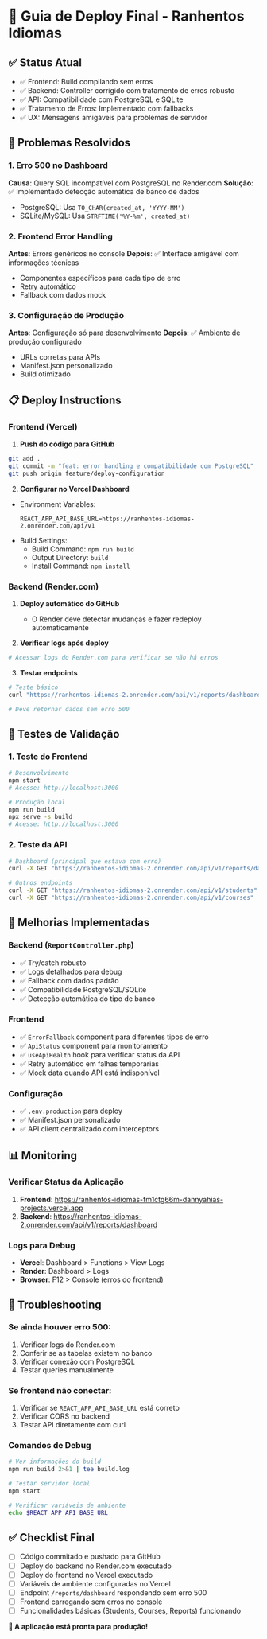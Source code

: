 # 🚀 Guia de Deploy Final - Ranhentos Idiomas

## ✅ Status Atual
- ✅ Frontend: Build compilando sem erros
- ✅ Backend: Controller corrigido com tratamento de erros robusto
- ✅ API: Compatibilidade com PostgreSQL e SQLite
- ✅ Tratamento de Erros: Implementado com fallbacks
- ✅ UX: Mensagens amigáveis para problemas de servidor

## 🔧 Problemas Resolvidos

### 1. **Erro 500 no Dashboard**
**Causa**: Query SQL incompatível com PostgreSQL no Render.com
**Solução**: ✅ Implementado detecção automática de banco de dados
- PostgreSQL: Usa `TO_CHAR(created_at, 'YYYY-MM')`
- SQLite/MySQL: Usa `STRFTIME('%Y-%m', created_at)`

### 2. **Frontend Error Handling**
**Antes**: Errors genéricos no console
**Depois**: ✅ Interface amigável com informações técnicas
- Componentes específicos para cada tipo de erro
- Retry automático
- Fallback com dados mock

### 3. **Configuração de Produção**
**Antes**: Configuração só para desenvolvimento
**Depois**: ✅ Ambiente de produção configurado
- URLs corretas para APIs
- Manifest.json personalizado
- Build otimizado

## 📋 Deploy Instructions

### **Frontend (Vercel)**

1. **Push do código para GitHub**
```bash
git add .
git commit -m "feat: error handling e compatibilidade com PostgreSQL"
git push origin feature/deploy-configuration
```

2. **Configurar no Vercel Dashboard**
- Environment Variables:
  ```
  REACT_APP_API_BASE_URL=https://ranhentos-idiomas-2.onrender.com/api/v1
  ```
- Build Settings:
  - Build Command: `npm run build`
  - Output Directory: `build`
  - Install Command: `npm install`

### **Backend (Render.com)**

1. **Deploy automático do GitHub**
   - O Render deve detectar mudanças e fazer redeploy automaticamente

2. **Verificar logs após deploy**
```bash
# Acessar logs do Render.com para verificar se não há erros
```

3. **Testar endpoints**
```bash
# Teste básico
curl "https://ranhentos-idiomas-2.onrender.com/api/v1/reports/dashboard"

# Deve retornar dados sem erro 500
```

## 🧪 Testes de Validação

### **1. Teste do Frontend**
```bash
# Desenvolvimento
npm start
# Acesse: http://localhost:3000

# Produção local
npm run build
npx serve -s build
# Acesse: http://localhost:3000
```

### **2. Teste da API**
```bash
# Dashboard (principal que estava com erro)
curl -X GET "https://ranhentos-idiomas-2.onrender.com/api/v1/reports/dashboard"

# Outros endpoints
curl -X GET "https://ranhentos-idiomas-2.onrender.com/api/v1/students"
curl -X GET "https://ranhentos-idiomas-2.onrender.com/api/v1/courses"
```

## 🎯 Melhorias Implementadas

### **Backend (`ReportController.php`)**
- ✅ Try/catch robusto
- ✅ Logs detalhados para debug
- ✅ Fallback com dados padrão
- ✅ Compatibilidade PostgreSQL/SQLite
- ✅ Detecção automática do tipo de banco

### **Frontend**
- ✅ `ErrorFallback` component para diferentes tipos de erro
- ✅ `ApiStatus` component para monitoramento
- ✅ `useApiHealth` hook para verificar status da API
- ✅ Retry automático em falhas temporárias
- ✅ Mock data quando API está indisponível

### **Configuração**
- ✅ `.env.production` para deploy
- ✅ Manifest.json personalizado
- ✅ API client centralizado com interceptors

## 📊 Monitoring

### **Verificar Status da Aplicação**
1. **Frontend**: https://ranhentos-idiomas-fm1ctg66m-dannyahias-projects.vercel.app
2. **Backend**: https://ranhentos-idiomas-2.onrender.com/api/v1/reports/dashboard

### **Logs para Debug**
- **Vercel**: Dashboard > Functions > View Logs
- **Render**: Dashboard > Logs
- **Browser**: F12 > Console (erros do frontend)

## 🚨 Troubleshooting

### **Se ainda houver erro 500:**
1. Verificar logs do Render.com
2. Conferir se as tabelas existem no banco
3. Verificar conexão com PostgreSQL
4. Testar queries manualmente

### **Se frontend não conectar:**
1. Verificar se `REACT_APP_API_BASE_URL` está correto
2. Verificar CORS no backend
3. Testar API diretamente com curl

### **Comandos de Debug**
```bash
# Ver informações do build
npm run build 2>&1 | tee build.log

# Testar servidor local
npm start

# Verificar variáveis de ambiente
echo $REACT_APP_API_BASE_URL
```

## ✅ Checklist Final

- [ ] Código commitado e pushado para GitHub
- [ ] Deploy do backend no Render.com executado
- [ ] Deploy do frontend no Vercel executado
- [ ] Variáveis de ambiente configuradas no Vercel
- [ ] Endpoint `/reports/dashboard` respondendo sem erro 500
- [ ] Frontend carregando sem erros no console
- [ ] Funcionalidades básicas (Students, Courses, Reports) funcionando

**🎉 A aplicação está pronta para produção!**
